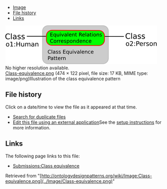 * [Image](../Image/Class-equivalence.png#file)
* [File history](../Image/Class-equivalence.png#filehistory)
* [Links](../Image/Class-equivalence.png#filelinks)

[![Image:Class-equivalence.png](../images/7/79/Class-equivalence.png)](../images/7/79/Class-equivalence.png)  
No higher resolution available.  
[Class-equivalence.png](../images/7/79/Class-equivalence.png)‎ (474 × 122 pixel, file size: 17 KB, MIME type: image/png)Illustration of the class equivalence pattern




## File history

Click on a date/time to view the file as it appeared at that time.



  
* [Search for duplicate files](http://ontologydesignpatterns.org/wiki/Special:FileDuplicateSearch/Class-equivalence.png "Special:FileDuplicateSearch/Class-equivalence.png")
* [Edit this file using an external application](http://ontologydesignpatterns.org/wiki/index.php?title=Image:Class-equivalence.png&action=edit&externaledit=true&mode=file "Image:Class-equivalence.png")See the [setup instructions](http://www.mediawiki.org/wiki/Manual:External_editors "http://www.mediawiki.org/wiki/Manual:External_editors") for more information.

## Links



The following page links to this file:


* [Submissions:Class equivalence](../Submissions/Class_equivalence "Submissions:Class equivalence")


Retrieved from "[http://ontologydesignpatterns.org/wiki/Image:Class-equivalence.png](../Image/Class-equivalence.png)"
